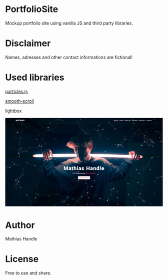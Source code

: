 # PortfolioSite

Mockup portfolio site using vanilla JS and third party libraries.

# Disclaimer

Names, adresses and other contact informations are fictional!

# Used libraries

[particles.js](https://vincentgarreau.com/particles.js/)

[smooth-scroll](https://github.com/cferdinandi/smooth-scroll)

[lightbox](https://lokeshdhakar.com/projects/lightbox2/)

![](view.png)

# Author

  Mathias Handle

# License

Free to use and share.
